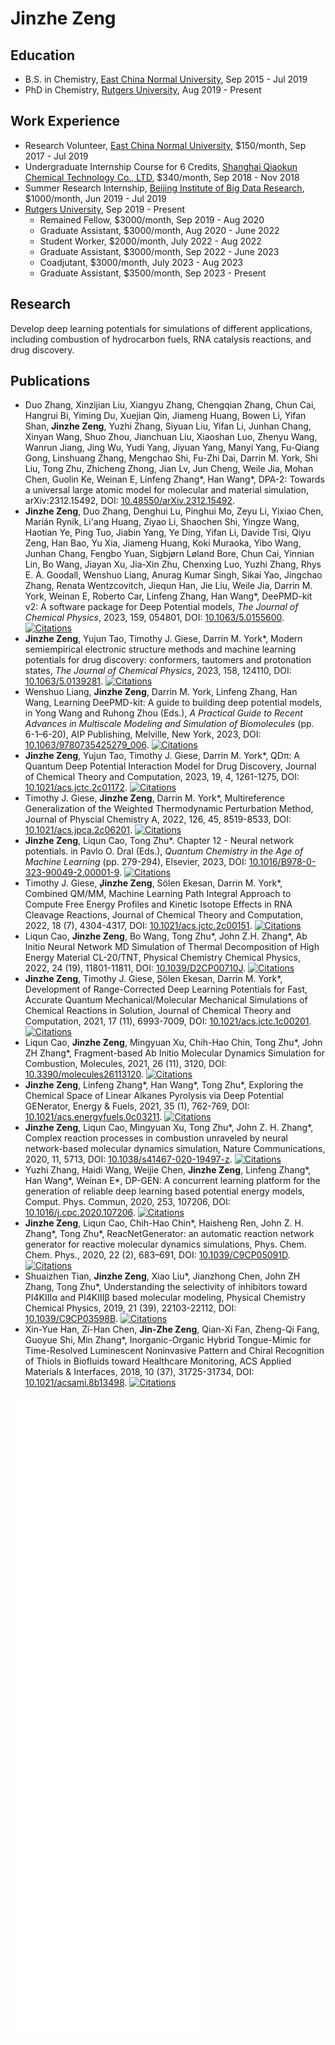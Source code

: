 # Jinzhe Zeng

## Education

- B.S. in Chemistry, [East China Normal University](https://english.ecnu.edu.cn), Sep 2015 - Jul 2019
- PhD in Chemistry, [Rutgers University](https://www.rutgers.edu), Aug 2019 - Present

## Work Experience

- Research Volunteer, [East China Normal University](https://english.ecnu.edu.cn), $150/month, Sep 2017 - Jul 2019
- Undergraduate Internship Course for 6 Credits, [Shanghai Qiaokun Chemical Technology Co., LTD](http://www.shqkchem.com/), $340/month, Sep 2018 - Nov 2018
- Summer Research Internship, [Beijing Institute of Big Data Research](http://www.bibdr.org/en/), $1000/month, Jun 2019 - Jul 2019
- [Rutgers University](https://www.rutgers.edu), Sep 2019 - Present
  - Remained Fellow, $3000/month, Sep 2019 - Aug 2020
  - Graduate Assistant, $3000/month, Aug 2020 - June 2022
  - Student Worker, $2000/month, July 2022 - Aug 2022
  - Graduate Assistant, $3000/month, Sep 2022 - June 2023
  - Coadjutant, $3000/month, July 2023 - Aug 2023
  - Graduate Assistant, $3500/month, Sep 2023 - Present

## Research

Develop deep learning potentials for simulations of different applications, including combustion of hydrocarbon fuels, RNA catalysis reactions, and drug discovery.

## Publications

- Duo Zhang, Xinzijian Liu, Xiangyu Zhang, Chengqian Zhang, Chun Cai, Hangrui Bi, Yiming Du, Xuejian Qin, Jiameng Huang, Bowen Li, Yifan Shan, **Jinzhe Zeng**, Yuzhi Zhang, Siyuan Liu, Yifan Li, Junhan Chang, Xinyan Wang, Shuo Zhou, Jianchuan Liu, Xiaoshan Luo, Zhenyu Wang, Wanrun Jiang, Jing Wu, Yudi Yang, Jiyuan Yang, Manyi Yang, Fu-Qiang Gong, Linshuang Zhang, Mengchao Shi, Fu-Zhi Dai, Darrin M. York, Shi Liu, Tong Zhu, Zhicheng Zhong, Jian Lv, Jun Cheng, Weile Jia, Mohan Chen, Guolin Ke, Weinan E, Linfeng Zhang\*, Han Wang\*, DPA-2: Towards a universal large atomic model for molecular and material simulation, arXiv:2312.15492, DOI: [10.48550/arXiv.2312.15492](https://doi.org/10.48550/arXiv.2312.15492).
- **Jinzhe Zeng**, Duo Zhang, Denghui Lu, Pinghui Mo, Zeyu Li, Yixiao Chen, Marián Rynik, Li'ang Huang, Ziyao Li, Shaochen Shi, Yingze Wang, Haotian Ye, Ping Tuo, Jiabin Yang, Ye Ding, Yifan Li, Davide Tisi, Qiyu Zeng, Han Bao, Yu Xia, Jiameng Huang, Koki Muraoka, Yibo Wang, Junhan Chang, Fengbo Yuan, Sigbjørn Løland Bore, Chun Cai, Yinnian Lin, Bo Wang, Jiayan Xu, Jia-Xin Zhu, Chenxing Luo, Yuzhi Zhang, Rhys E. A. Goodall, Wenshuo Liang, Anurag Kumar Singh, Sikai Yao, Jingchao Zhang, Renata Wentzcovitch, Jiequn Han, Jie Liu, Weile Jia, Darrin M. York, Weinan E, Roberto Car, Linfeng Zhang, Han Wang\*, DeePMD-kit v2: A software package for Deep Potential models, _The Journal of Chemical Physics_, 2023, 159, 054801, DOI: [10.1063/5.0155600](https://doi.org/10.1063/5.0155600). [![Citations](https://citations.njzjz.win/10.1063/5.0155600)](https://badge.dimensions.ai/details/doi/10.1063/5.0155600)
- **Jinzhe Zeng**, Yujun Tao, Timothy J. Giese, Darrin M. York\*, Modern semiempirical electronic structure methods and machine learning potentials for drug discovery: conformers, tautomers and protonation states, _The Journal of Chemical Physics_, 2023, 158, 124110, DOI: [10.1063/5.0139281](https://doi.org/10.1063/5.0139281). [![Citations](https://citations.njzjz.win/10.1063/5.0139281)](https://badge.dimensions.ai/details/doi/10.1063/5.0139281)
- Wenshuo Liang, **Jinzhe Zeng**, Darrin M. York, Linfeng Zhang, Han Wang, Learning DeePMD-kit: A guide to building deep potential models, in Yong Wang and Ruhong Zhou (Eds.), _A Practical Guide to Recent Advances in Multiscale Modeling and Simulation of Biomolecules_ (pp. 6-1–6-20), AIP Publishing, Melville, New York, 2023, DOI: [10.1063/9780735425279_006](https://doi.org/10.1063/9780735425279_006). [![Citations](https://citations.njzjz.win/10.1063/9780735425279_006)](https://badge.dimensions.ai/details/doi/10.1063/9780735425279_006)
- **Jinzhe Zeng**, Yujun Tao, Timothy J. Giese, Darrin M. York\*, QDπ: A Quantum Deep Potential Interaction Model for Drug Discovery, Journal of Chemical Theory and Computation, 2023, 19, 4, 1261-1275, DOI: [10.1021/acs.jctc.2c01172](https://doi.org/10.1021/acs.jctc.2c01172). [![Citations](https://citations.njzjz.win/10.1021/acs.jctc.2c01172)](https://badge.dimensions.ai/details/doi/10.1021/acs.jctc.2c01172)
- Timothy J. Giese, **Jinzhe Zeng**, Darrin M. York\*, Multireference Generalization of the Weighted Thermodynamic Perturbation Method, Journal of Physcial Chemistry A, 2022, 126, 45, 8519-8533, DOI: [10.1021/acs.jpca.2c06201](https://doi.org/10.1021/acs.jpca.2c06201). [![Citations](https://citations.njzjz.win/10.1021/acs.jpca.2c06201)](https://badge.dimensions.ai/details/doi/10.1021/acs.jpca.2c06201)
- **Jinzhe Zeng**, Liqun Cao, Tong Zhu\*. Chapter 12 - Neural network potentials. in Pavlo O. Dral (Eds.), _Quantum Chemistry in the Age of Machine Learning_ (pp. 279-294), Elsevier, 2023, DOI: [10.1016/B978-0-323-90049-2.00001-9](https://doi.org/10.1016/B978-0-323-90049-2.00001-9). [![Citations](https://citations.njzjz.win/10.1016/B978-0-323-90049-2.00001-9)](https://badge.dimensions.ai/details/doi/10.1016/B978-0-323-90049-2.00001-9)
- Timothy J. Giese, ̧**Jinzhe Zeng**, Sölen Ekesan, Darrin M. York\*, Combined QM/MM, Machine Learning Path Integral Approach to Compute Free Energy Profiles and Kinetic Isotope Effects in RNA Cleavage Reactions, Journal of Chemical Theory and Computation, 2022, 18 (7), 4304-4317, DOI: [10.1021/acs.jctc.2c00151](https://doi.org/10.1021/acs.jctc.2c00151). [![Citations](https://citations.njzjz.win/10.1021/acs.jctc.2c00151)](https://badge.dimensions.ai/details/doi/10.1021/acs.jctc.2c00151)
- Liqun Cao, **Jinzhe Zeng**, Bo Wang, Tong Zhu\*, John Z.H. Zhang\*, Ab Initio Neural Network MD Simulation of Thermal Decomposition of High Energy Material CL-20/TNT, Physical Chemistry Chemical Physics, 2022, 24 (19), 11801-11811, DOI: [10.1039/D2CP00710J](https://doi.org/10.1039/D2CP00710J). [![Citations](https://citations.njzjz.win/10.1039/D2CP00710J)](https://badge.dimensions.ai/details/doi/10.1039/D2CP00710J)
- **Jinzhe Zeng**, Timothy J. Giese, ̧Sölen Ekesan, Darrin M. York\*, Development of Range-Corrected Deep Learning Potentials for Fast, Accurate Quantum Mechanical/Molecular Mechanical Simulations of Chemical Reactions in Solution, Journal of Chemical Theory and Computation, 2021, 17 (11), 6993-7009, DOI: [10.1021/acs.jctc.1c00201](https://doi.org/10.1021/acs.jctc.1c00201). [![Citations](https://citations.njzjz.win/10.1021/acs.jctc.1c00201)](https://badge.dimensions.ai/details/doi/10.1021/acs.jctc.1c00201)
- Liqun Cao, **Jinzhe Zeng**, Mingyuan Xu, Chih-Hao Chin, Tong Zhu\*, John ZH Zhang\*, Fragment-based Ab Initio Molecular Dynamics Simulation for Combustion, Molecules, 2021, 26 (11), 3120, DOI: [10.3390/molecules26113120](https://doi.org/10.3390/molecules26113120). [![Citations](https://citations.njzjz.win/10.3390/molecules26113120)](https://badge.dimensions.ai/details/doi/10.3390/molecules26113120)
- **Jinzhe Zeng**, Linfeng Zhang\*, Han Wang\*, Tong Zhu\*, Exploring the Chemical Space of Linear Alkanes Pyrolysis via Deep Potential GENerator, Energy & Fuels, 2021, 35 (1), 762-769, DOI: [10.1021/acs.energyfuels.0c03211](https://doi.org/10.1021/acs.energyfuels.0c03211). [![Citations](https://citations.njzjz.win/10.1021/acs.energyfuels.0c03211)](https://badge.dimensions.ai/details/doi/10.1021/acs.energyfuels.0c03211)
- **Jinzhe Zeng**, Liqun Cao, Mingyuan Xu, Tong Zhu\*, John Z. H. Zhang\*, Complex reaction processes in combustion unraveled by neural network-based molecular dynamics simulation, Nature Communications, 2020, 11, 5713, DOI: [10.1038/s41467-020-19497-z](https://doi.org/10.1038/s41467-020-19497-z). [![Citations](https://citations.njzjz.win/10.1038/s41467-020-19497-z)](https://badge.dimensions.ai/details/doi/10.1038/s41467-020-19497-z)
- Yuzhi Zhang, Haidi Wang, Weijie Chen, **Jinzhe Zeng**, Linfeng Zhang\*, Han Wang\*, Weinan E\*, DP-GEN: A concurrent learning platform for the generation of reliable deep learning based potential energy models, Comput. Phys. Commun, 2020, 253, 107206, DOI: [10.1016/j.cpc.2020.107206](https://doi.org/10.1016/j.cpc.2020.107206). [![Citations](https://citations.njzjz.win/10.1016/j.cpc.2020.107206)](https://badge.dimensions.ai/details/doi/10.1016/j.cpc.2020.107206)
- **Jinzhe Zeng**, Liqun Cao, Chih-Hao Chin\*, Haisheng Ren, John Z. H. Zhang\*, Tong Zhu\*, ReacNetGenerator: an automatic reaction network generator for reactive molecular dynamics simulations, Phys. Chem. Chem. Phys., 2020, 22 (2), 683–691, DOI: [10.1039/C9CP05091D](https://doi.org/10.1039/C9CP05091D). [![Citations](https://citations.njzjz.win/10.1039/C9CP05091D)](https://badge.dimensions.ai/details/doi/10.1039/C9CP05091D)
- Shuaizhen Tian, **Jinzhe Zeng**, Xiao Liu\*, Jianzhong Chen, John ZH Zhang, Tong Zhu\*, Understanding the selectivity of inhibitors toward PI4KIIIα and PI4KIIIβ based molecular modeling, Physical Chemistry Chemical Physics, 2019, 21 (39), 22103-22112, DOI: [10.1039/C9CP03598B](https://doi.org/10.1039/C9CP03598B). [![Citations](https://citations.njzjz.win/10.1039/C9CP03598B)](https://badge.dimensions.ai/details/doi/10.1039/C9CP03598B)
- Xin-Yue Han, Zi-Han Chen, **Jin-Zhe Zeng**, Qian-Xi Fan, Zheng-Qi Fang, Guoyue Shi, Min Zhang\*, Inorganic-Organic Hybrid Tongue-Mimic for Time-Resolved Luminescent Noninvasive Pattern and Chiral Recognition of Thiols in Biofluids toward Healthcare Monitoring, ACS Applied Materials & Interfaces, 2018, 10 (37), 31725-31734, DOI: [10.1021/acsami.8b13498](https://doi.org/10.1021/acsami.8b13498). [![Citations](https://citations.njzjz.win/10.1021/acsami.8b13498)](https://badge.dimensions.ai/details/doi/10.1021/acsami.8b13498)

[![Metrics](./github-metrics.svg)](https://njzjz.win/cv/)
